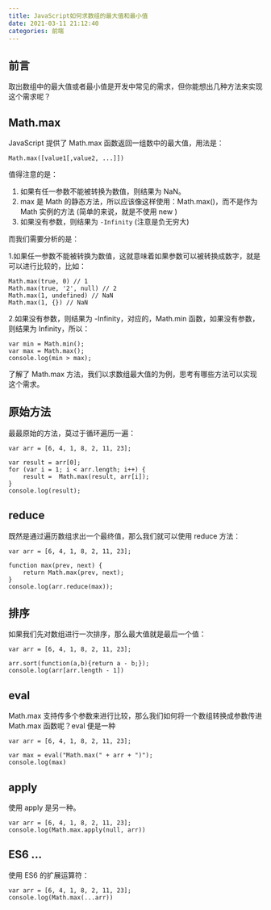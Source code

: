 ```yaml
---
title: JavaScript如何求数组的最大值和最小值
date: 2021-03-11 21:12:40
categories: 前端
---
```


## 前言

取出数组中的最大值或者最小值是开发中常见的需求，但你能想出几种方法来实现这个需求呢？

## Math.max

JavaScript 提供了 Math.max 函数返回一组数中的最大值，用法是：

```source-js
Math.max([value1[,value2, ...]])
```

值得注意的是：

1.  如果有任一参数不能被转换为数值，则结果为 NaN。
2.  max 是 Math 的静态方法，所以应该像这样使用：Math.max()，而不是作为 Math 实例的方法 (简单的来说，就是不使用 new )
3.  如果没有参数，则结果为 `-Infinity` (注意是负无穷大)

而我们需要分析的是：

1.如果任一参数不能被转换为数值，这就意味着如果参数可以被转换成数字，就是可以进行比较的，比如：

```source-js
Math.max(true, 0) // 1
Math.max(true, '2', null) // 2
Math.max(1, undefined) // NaN
Math.max(1, {}) // NaN
```

2.如果没有参数，则结果为 -Infinity，对应的，Math.min 函数，如果没有参数，则结果为 Infinity，所以：

```source-js
var min = Math.min();
var max = Math.max();
console.log(min > max);
```

了解了 Math.max 方法，我们以求数组最大值的为例，思考有哪些方法可以实现这个需求。

## 原始方法

最最原始的方法，莫过于循环遍历一遍：

```source-js
var arr = [6, 4, 1, 8, 2, 11, 23];

var result = arr[0];
for (var i = 1; i < arr.length; i++) {
    result =  Math.max(result, arr[i]);
}
console.log(result);
```

## reduce

既然是通过遍历数组求出一个最终值，那么我们就可以使用 reduce 方法：

```source-js
var arr = [6, 4, 1, 8, 2, 11, 23];

function max(prev, next) {
    return Math.max(prev, next);
}
console.log(arr.reduce(max));
```

## 排序

如果我们先对数组进行一次排序，那么最大值就是最后一个值：

```source-js
var arr = [6, 4, 1, 8, 2, 11, 23];

arr.sort(function(a,b){return a - b;});
console.log(arr[arr.length - 1])
```

## eval

Math.max 支持传多个参数来进行比较，那么我们如何将一个数组转换成参数传进 Math.max 函数呢？eval 便是一种

```source-js
var arr = [6, 4, 1, 8, 2, 11, 23];

var max = eval("Math.max(" + arr + ")");
console.log(max)
```

## apply

使用 apply 是另一种。

```source-js
var arr = [6, 4, 1, 8, 2, 11, 23];
console.log(Math.max.apply(null, arr))
```

## ES6 ...

使用 ES6 的扩展运算符：

```source-js
var arr = [6, 4, 1, 8, 2, 11, 23];
console.log(Math.max(...arr))
```

